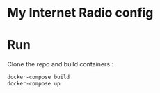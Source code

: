 # My Internet Radio config

# Run
Clone the repo and build containers :
```bash
docker-compose build
docker-compose up
```
